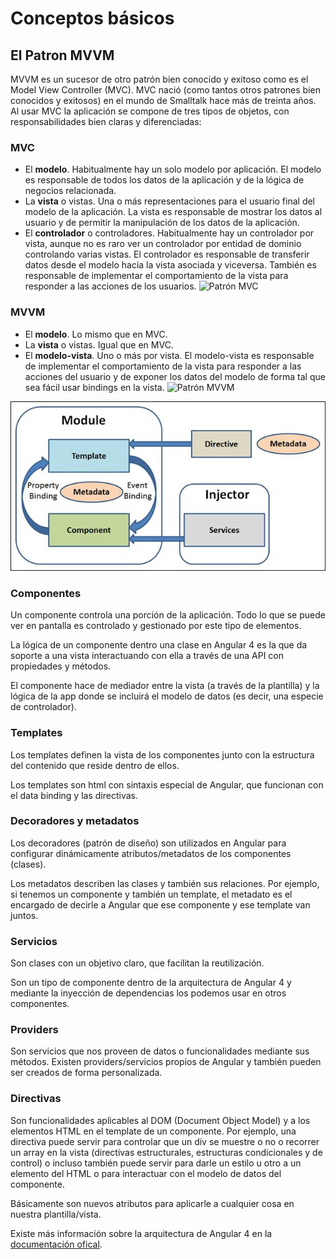 # Conceptos básicos

## El Patron MVVM

MVVM es un sucesor de otro patrón bien conocido y exitoso como es el Model View Controller (MVC). MVC nació (como tantos otros patrones bien conocidos y exitosos) en el mundo de Smalltalk hace más de treinta años. Al usar MVC la aplicación se compone de tres tipos de objetos, con responsabilidades bien claras y diferenciadas:

### MVC
* El **modelo**. Habitualmente hay un solo modelo por aplicación. El modelo es responsable de todos los datos de la aplicación y de la lógica de negocios relacionada.
* La **vista** o vistas. Una o más representaciones para el usuario final del modelo de la aplicación. La vista es responsable de mostrar los datos al usuario y de permitir la manipulación de los datos de la aplicación.
* El **controlador** o controladores. Habitualmente hay un controlador por vista, aunque no es raro ver un controlador por entidad de dominio controlando varias vistas. El controlador es responsable de transferir datos desde el modelo hacia la vista asociada y viceversa. También es responsable de implementar el comportamiento de la vista para responder a las acciones de los usuarios.
![Patrón MVC](https://fernandomachadopiriz.files.wordpress.com/2010/06/image.png)

### MVVM
* El **modelo**. Lo mismo que en MVC.
* La **vista** o vistas. Igual que en MVC.
* El **modelo-vista**. Uno o más por vista. El modelo-vista es responsable de implementar el comportamiento de la vista para responder a las acciones del usuario y de exponer los datos del modelo de forma tal que sea fácil usar bindings en la vista.
![Patrón MVVM](https://fernandomachadopiriz.files.wordpress.com/2010/06/image1.png)


![Arquitectura de Angular 4](https://raw.githubusercontent.com/DeybeeCZ/rp_capa/master/Conceptos/img/angular4-arch.jpg)

### Componentes

Un componente controla una porción de la aplicación. Todo lo que se puede ver en pantalla es controlado y gestionado por este tipo de elementos.

La lógica de un componente dentro una clase en Angular 4 es la que da soporte a una vista interactuando con ella a través de una API con propiedades y métodos.

El componente hace de mediador entre la vista (a través de la plantilla) y la lógica de la app donde se incluirá el modelo de datos (es decir, una especie de controlador).

### Templates

Los templates definen la vista de los componentes junto con la estructura del contenido que reside dentro de ellos.

Los templates son html con sintaxis especial de Angular, que funcionan con el data binding y las directivas.

### Decoradores y metadatos

Los decoradores (patrón de diseño) son utilizados en Angular para configurar dinámicamente atributos/metadatos de los componentes (clases).

Los metadatos describen las clases y también sus relaciones. Por ejemplo, si tenemos un componente y también un template, el metadato es el encargado de decirle a Angular que ese componente y ese template van juntos.

### Servicios

Son clases con un objetivo claro, que facilitan la reutilización.

Son un tipo de componente dentro de la arquitectura de Angular 4 y mediante la inyección de dependencias los podemos usar en otros componentes.

### Providers

Son servicios que nos proveen de datos o funcionalidades mediante sus métodos. Existen providers/servicios
propios de Angular y también pueden ser creados de forma personalizada.

### Directivas

Son funcionalidades aplicables al DOM (Document Object Model) y a los elementos HTML en el template de un componente. Por ejemplo, una directiva puede servir para controlar que un div se muestre o no o recorrer un array en la vista (directivas estructurales, estructuras condicionales y de control) o incluso también puede servir para darle un estilo u otro a un elemento del HTML o para interactuar con el modelo de datos del componente.

Básicamente son nuevos atributos para aplicarle a cualquier cosa en nuestra plantilla/vista.

Existe más información sobre la arquitectura de Angular 4 en la [documentación ofical](https://angular.io/guide/architecture).
